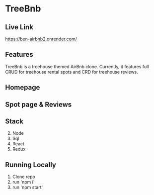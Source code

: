 
# TreeBnb

## Live Link 
https://ben-airbnb2.onrender.com/

## Features
TreeBnb is a treehouse themed AirBnb clone. Currently, it features full CRUD for treehouse rental spots and CRD for treehouse reviews.

## Homepage

## Spot page & Reviews

## Stack
2. Node
3. Sql
4. React
5. Redux


## Running Locally
1. Clone repo
2. run 'npm i'
3. run 'npm start'
